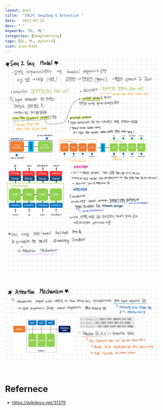 ```yaml
---
layout: post
title:  "[NLP] Seq2Seq & Attention "
date:   2021-02-15
desc: " "
keywords: "DL, ML"
categories: [Deeplearning]
tags: [DL, ML, pytorch]
icon: icon-html
---
```








![fig](https://github.com/midannii/midannii.github.io/blob/master/static/assets/img/blog/papers/seq2seq.jpeg)


<br>



![fig](https://github.com/midannii/midannii.github.io/blob/master/static/assets/img/blog/papers/attention.jpeg)


<br>


# Refernece

- https://wikidocs.net/31379
